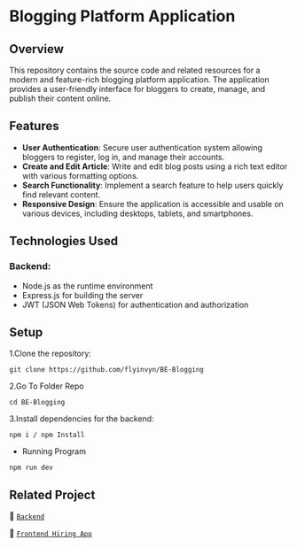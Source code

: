 # Blogging Platform Application

## Overview
This repository contains the source code and related resources for a modern and feature-rich blogging platform application. The application provides a user-friendly interface for bloggers to create, manage, and publish their content online.

## Features
+ **User Authentication**: Secure user authentication system allowing bloggers to register, log in, and manage their accounts.
+ **Create and Edit Article**: Write and edit blog posts using a rich text editor with various formatting options.
+ **Search Functionality**: Implement a search feature to help users quickly find relevant content.
+ **Responsive Design**: Ensure the application is accessible and usable on various devices, including desktops, tablets, and smartphones.

## Technologies Used

### Backend:

+ Node.js as the runtime environment
+ Express.js for building the server
+ JWT (JSON Web Tokens) for authentication and authorization

## Setup
1.Clone the repository:
```
git clone https://github.com/flyinvyn/BE-Blogging
```
2.Go To Folder Repo

```
cd BE-Blogging
```
3.Install dependencies for the backend:
```
npm i / npm Install
```
- Running Program

```
npm run dev
```
 ## Related Project

:rocket: [`Backend`](https://github.com/flyinvyn/BE-Blogging)

:rocket: [`Frontend Hiring App`](https://github.com/flyinvyn/FE-Blogging)

